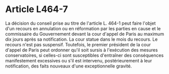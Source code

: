 # Article L464-7

La décision du conseil prise au titre de l'article L. 464-1 peut faire l'objet d'un recours en annulation ou en réformation par les parties en cause et le commissaire du Gouvernement devant la cour d'appel de Paris au maximum dix jours après sa notification. La cour statue dans le mois du recours.   Le recours n'est pas suspensif. Toutefois, le premier président de la cour d'appel de Paris peut ordonner qu'il soit sursis à l'exécution des mesures conservatoires, si celles-ci sont susceptibles d'entraîner des conséquences manifestement excessives ou s'il est intervenu, postérieurement à leur notification, des faits nouveaux d'une exceptionnelle gravité.